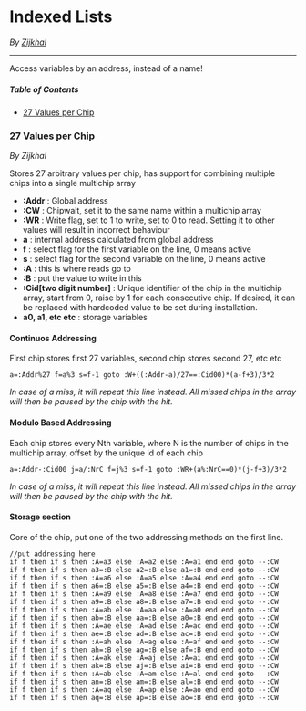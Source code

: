 # Indexed Lists
*By [Zijkhal](https://github.com/Zijkhal)*

------------
Access variables by an address, instead of a name!

##### Table of Contents
 - [27 Values per Chip](#27-Values-per-Chip)
 

### 27 Values per Chip
*By Zijkhal*

Stores 27 arbitrary values per chip, has support for combining multiple chips into a single multichip array

 - **:Addr** : Global address
 - **:CW** : Chipwait, set it to the same name within a multichip array
 - **:WR** : Write flag, set to 1 to write, set to 0 to read. Setting it to other values will result in incorrect behaviour
 - **a** : internal address calculated from global address
 - **f** : select flag for the first variable on the line, 0 means active
 - **s** : select flag for the second variable on the line, 0 means active
 - **:A** : this is where reads go to
 - **:B** : put the value to write in this
 - **:Cid[two digit number]** : Unique identifier of the chip in the multichip array, start from 0, raise by 1 for each consecutive chip. If desired, it can be replaced with hardcoded value to be set during installation.
 - **a0, a1, etc etc** : storage variables

#### Continuos Addressing

First chip stores first 27 variables, second chip stores second 27, etc etc

```vbnet
a=:Addr%27 f=a%3 s=f-1 goto :W+((:Addr-a)/27==:Cid00)*(a-f+3)/3*2
```
*In case of a miss, it will repeat this line instead. All missed chips in the array will then be paused by the chip with the hit.*

#### Modulo Based Addressing

Each chip stores every Nth variable, where N is the number of chips in the multichip array, offset by the unique id of each chip

```vbnet
a=:Addr-:Cid00 j=a/:NrC f=j%3 s=f-1 goto :WR+(a%:NrC==0)*(j-f+3)/3*2
```
*In case of a miss, it will repeat this line instead. All missed chips in the array will then be paused by the chip with the hit.*

#### Storage section
Core of the chip, put one of the two addressing methods on the first line. 
```vbnet
//put addressing here
if f then if s then :A=a3 else :A=a2 else :A=a1 end end goto --:CW
if f then if s then a3=:B else a2=:B else a1=:B end end goto --:CW
if f then if s then :A=a6 else :A=a5 else :A=a4 end end goto --:CW
if f then if s then a6=:B else a5=:B else a4=:B end end goto --:CW
if f then if s then :A=a9 else :A=a8 else :A=a7 end end goto --:CW
if f then if s then a9=:B else a8=:B else a7=:B end end goto --:CW
if f then if s then :A=ab else :A=aa else :A=a0 end end goto --:CW
if f then if s then ab=:B else aa=:B else a0=:B end end goto --:CW
if f then if s then :A=ae else :A=ad else :A=ac end end goto --:CW
if f then if s then ae=:B else ad=:B else ac=:B end end goto --:CW
if f then if s then :A=ah else :A=ag else :A=af end end goto --:CW
if f then if s then ah=:B else ag=:B else af=:B end end goto --:CW
if f then if s then :A=ak else :A=aj else :A=ai end end goto --:CW
if f then if s then ak=:B else aj=:B else ai=:B end end goto --:CW
if f then if s then :A=ab else :A=am else :A=al end end goto --:CW
if f then if s then an=:B else am=:B else al=:B end end goto --:CW
if f then if s then :A=aq else :A=ap else :A=ao end end goto --:CW
if f then if s then aq=:B else ap=:B else ao=:B end end goto --:CW
```
